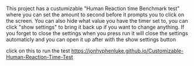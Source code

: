 This project has a custumizable "Human Reaction time Benchmark test" where you can set the amount to second before it prompts you to click on the screen. You can also hide what value you have the timer set to, you can click "show settings" to bring it back up if you want to change anything. If you forget to close the settings when you press run it will close the settings automaticly and you can open it up after with the show settings button


click on this to run the test
https://jonhyphenluke.github.io/Customizable-Human-Reaction-Time-Test

